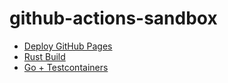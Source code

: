 # github-actions-sandbox

- [Deploy GitHub Pages](https://github.com/lusingander/github-actions-sandbox/blob/master/.github/workflows/jekyll-gh-pages.yml)
- [Rust Build](https://github.com/lusingander/github-actions-sandbox/blob/master/.github/workflows/rust-build.yml)
- [Go + Testcontainers](https://github.com/lusingander/github-actions-sandbox/blob/master/.github/workflows/go-testcontainers.yml)